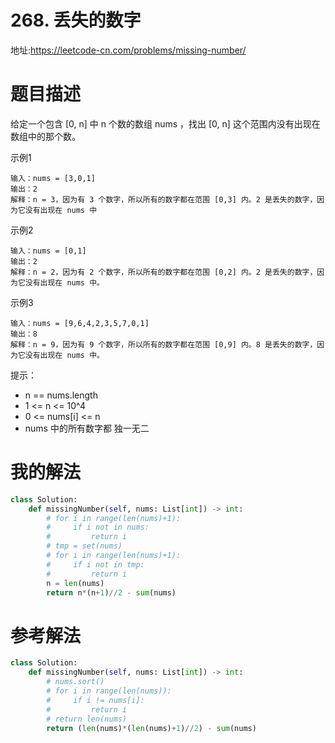 # 268. 丢失的数字
地址:https://leetcode-cn.com/problems/missing-number/

# 题目描述

给定一个包含 [0, n] 中 n 个数的数组 nums ，找出 [0, n] 这个范围内没有出现在数组中的那个数。

示例1
```
输入：nums = [3,0,1]
输出：2
解释：n = 3，因为有 3 个数字，所以所有的数字都在范围 [0,3] 内。2 是丢失的数字，因为它没有出现在 nums 中
```

示例2
```
输入：nums = [0,1]
输出：2
解释：n = 2，因为有 2 个数字，所以所有的数字都在范围 [0,2] 内。2 是丢失的数字，因为它没有出现在 nums 中。
```


示例3
```
输入：nums = [9,6,4,2,3,5,7,0,1]
输出：8
解释：n = 9，因为有 9 个数字，所以所有的数字都在范围 [0,9] 内。8 是丢失的数字，因为它没有出现在 nums 中。

```

提示：

- n == nums.length
- 1 <= n <= 10^4
- 0 <= nums[i] <= n
- nums 中的所有数字都 独一无二

# 我的解法
```python
class Solution:
    def missingNumber(self, nums: List[int]) -> int:
        # for i in range(len(nums)+1):
        #     if i not in nums:
        #         return i
        # tmp = set(nums)
        # for i in range(len(nums)+1):
        #     if i not in tmp:
        #         return i
        n = len(nums)
        return n*(n+1)//2 - sum(nums)


```


# 参考解法
```python
class Solution:
    def missingNumber(self, nums: List[int]) -> int:
        # nums.sort()
        # for i in range(len(nums)):
        #     if i != nums[i]:
        #         return i
        # return len(nums)
        return (len(nums)*(len(nums)+1)//2) - sum(nums)


```


